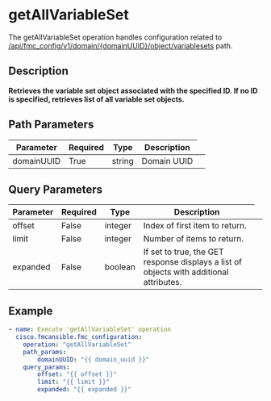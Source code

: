 # getAllVariableSet

The getAllVariableSet operation handles configuration related to [/api/fmc_config/v1/domain/{domainUUID}/object/variablesets](/paths//api/fmc_config/v1/domain/{domain_uuid}/object/variablesets.md) path.&nbsp;
## Description
**Retrieves the variable set object associated with the specified ID. If no ID is specified, retrieves list of all variable set objects.**

## Path Parameters
| Parameter | Required | Type | Description |
| --------- | -------- | ---- | ----------- |
| domainUUID | True | string <td colspan=3> Domain UUID |

## Query Parameters
| Parameter | Required | Type | Description |
| --------- | -------- | ---- | ----------- |
| offset | False | integer <td colspan=3> Index of first item to return. |
| limit | False | integer <td colspan=3> Number of items to return. |
| expanded | False | boolean <td colspan=3> If set to true, the GET response displays a list of objects with additional attributes. |

## Example
```yaml
- name: Execute 'getAllVariableSet' operation
  cisco.fmcansible.fmc_configuration:
    operation: "getAllVariableSet"
    path_params:
        domainUUID: "{{ domain_uuid }}"
    query_params:
        offset: "{{ offset }}"
        limit: "{{ limit }}"
        expanded: "{{ expanded }}"

```